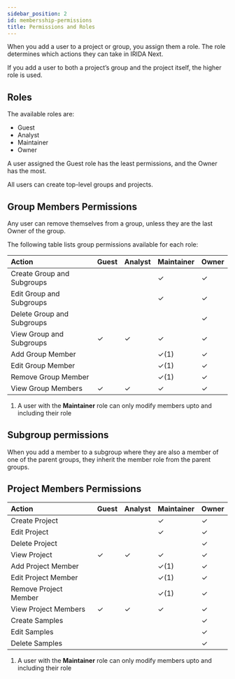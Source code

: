 ```yaml
---
sidebar_position: 2
id: membersship-permissions
title: Permissions and Roles
---
```


When you add a user to a project or group, you assign them a role. The role determines which actions they can take in IRIDA Next.

If you add a user to both a project’s group and the project itself, the higher role is used.

## Roles

The available roles are:

- Guest
- Analyst
- Maintainer
- Owner

A user assigned the Guest role has the least permissions, and the Owner has the most.

All users can create top-level groups and projects.

## Group Members Permissions

Any user can remove themselves from a group, unless they are the last Owner of the group.

The following table lists group permissions available for each role:

| Action                     | Guest | Analyst | Maintainer | Owner |
| :------------------------- | :---- | :------ | :--------- | :---- |
| Create Group and Subgroups |       |         | ✓          | ✓     |
| Edit Group and Subgroups   |       |         | ✓          | ✓     |
| Delete Group and Subgroups |       |         |            | ✓     |
| View Group and Subgroups   | ✓     | ✓       | ✓          | ✓     |
| Add Group Member           |       |         | ✓(1)       | ✓     |
| Edit Group Member          |       |         | ✓(1)       | ✓     |
| Remove Group Member        |       |         | ✓(1)       | ✓     |
| View Group Members         | ✓     | ✓       | ✓          | ✓     |

1. A user with the **Maintainer** role can only modify members upto and including their role

## Subgroup permissions

When you add a member to a subgroup where they are also a member of one of the parent groups, they inherit the member role from the parent groups.

## Project Members Permissions

| Action                | Guest | Analyst | Maintainer | Owner |
| :-------------------- | :---- | ------- | ---------- | ----- |
| Create Project        |       |         | ✓          | ✓     |
| Edit Project          |       |         | ✓          | ✓     |
| Delete Project        |       |         |            | ✓     |
| View Project          | ✓     | ✓       | ✓          | ✓     |
| Add Project Member    |       |         | ✓(1)       | ✓     |
| Edit Project Member   |       |         | ✓(1)       | ✓     |
| Remove Project Member |       |         | ✓(1)       | ✓     |
| View Project Members  | ✓     | ✓       | ✓          | ✓     |
| Create Samples        |       |         |            | ✓     |
| Edit Samples          |       |         |            | ✓     |
| Delete Samples        |       |         |            | ✓     |

1. A user with the **Maintainer** role can only modify members upto and including their role
